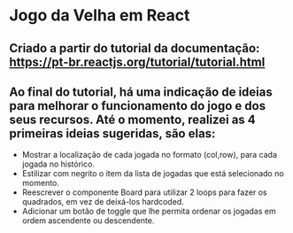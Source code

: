 # Jogo da Velha em React

## Criado a partir do tutorial da documentação: https://pt-br.reactjs.org/tutorial/tutorial.html

## Ao final do tutorial, há uma indicação de ideias para melhorar o funcionamento do jogo e dos seus recursos. Até o momento, realizei as 4 primeiras ideias sugeridas, são elas:

- Mostrar a localização de cada jogada no formato (col,row), para cada jogada no histórico.
- Estilizar com negrito o item da lista de jogadas que está selecionado no momento.
- Reescrever o componente Board para utilizar 2 loops para fazer os quadrados, em vez de deixá-los hardcoded.
- Adicionar um botão de toggle que lhe permita ordenar os jogadas em ordem ascendente ou descendente.